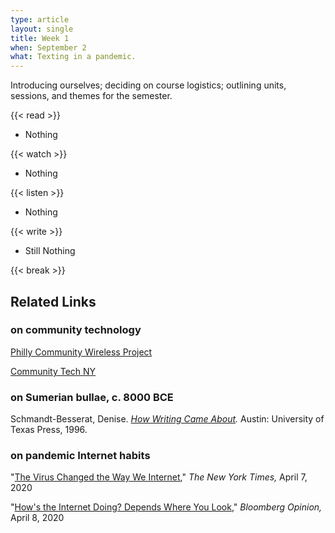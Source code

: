 ```yaml
---
type: article
layout: single
title: Week 1
when: September 2
what: Texting in a pandemic.
---
```


Introducing ourselves; deciding on course logistics; outlining units, sessions, and themes for the semester.

{{< read >}}
- Nothing

{{< watch >}}
- Nothing

{{< listen >}}
- Nothing

{{< write >}}
- Still Nothing

{{< break >}}

## Related Links

### on community technology

[Philly Community Wireless Project](https://phillycommunitywireless.com/)

[Community Tech NY](https://communitytechny.org/)

### on Sumerian bullae, c. 8000 BCE

Schmandt-Besserat, Denise. *[How Writing Came About](https://blackboard.princeton.edu/webapps/blackboard/execute/content/file?cmd=view&content_id=_2549849_1&course_id=_6125607_1&launch_in_new=true).* Austin: University of Texas Press, 1996.

### on pandemic Internet habits

"[The Virus Changed the Way We Internet](https://www.nytimes.com/interactive/2020/04/07/technology/coronavirus-internet-use.html)," *The New York Times,* April 7, 2020

"[How's the Internet Doing? Depends Where You Look](https://www.bloomberg.com/opinion/articles/2020-04-08/coronavirus-internet-is-holding-up-for-now-but-more-data-needed)," *Bloomberg Opinion,* April 8, 2020